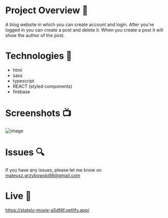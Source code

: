 # Project Overview 🎉

A blog website in which you can create account and login. After you're logged in you can create a post and delete it. When you create a post it will show the author of the post.

# Technologies 🔧

- html
- sass
- typescript
- REACT (styled components)
- firebase

# Screenshots 📺

![image](https://user-images.githubusercontent.com/61913031/180788912-7f36d47e-8523-497d-9a92-6ff05eb66f58.png)

# Issues 🔍

If you have any issues, please let me know on mateusz.grzybowski98@gmail.com

# Live 📍

https://stately-moxie-a5df4f.netlify.app/
